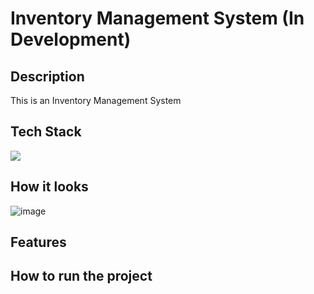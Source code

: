 # Inventory Management System (In Development)

## Description

This is an Inventory Management System

## Tech Stack

<img src="https://skillicons.dev/icons?i=java" />

## How it looks

![image](https://github.com/busycaesar/Inventory_Management_System/assets/97539345/d364268e-e8ef-4f81-b958-4ccc33e4f9da)

## Features
## How to run the project
